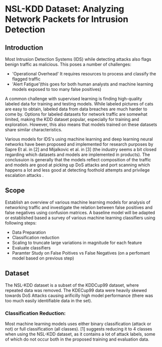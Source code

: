 # NSL-KDD Dataset: Analyzing Network Packets for Intrusion Detection

## Introduction
Most Intrusion Detection Systems (IDS) while detecting attacks also flags benign traffic as malicious. This poses a number of challenges:
- 'Operational Overhead' It requires resources to process and classify the flagged traffic 
- 'Alert Fatigue'(this goes for both human analysts and machine learning models exposed to too many false positives)

A common challenge with supervised learning is finding high-quality labeled data for training and testing models. While labeled pictures of cats are easy to obtain, labeled data from data breaches are much harder to come by. Options for labeled datasets for network traffic are somewhat limited, making the KDD dataset popular, especially for training and exploration. However, this also means that models trained on these datasets share similar characteristics.

Various models for IDS's using machine learning and deep learning neural networks have been proposed and implemented for research purposes by Sapre Et al. in [2] and Mijalkovic et al. in [3]  (the industry seems a bit closed regarding which datasets and models are implemented in products). The conclusuion is generally that the models reflect composition of the traffic and models are good at picking up DoS attacks and port scanning which happens a lot and less good at detecting foothold attempts and privilege escalation attacks .    

## Scope
Establish an overview of various machine learning models for analysis of networking traffic and investigate the relation between false positives and false negatives using confusion matrices. 
A baseline model will be adapted or established based a survey of various machine learning classifiers using following steps:
- Data Preparation
- Classification reduction
- Scaling to truncate large variations in magnitude for each feature
- Evaluate classifiers
- Paramter Study on False Poitives vs False Negatives (on a perfomant model based on previous step)
  
## Dataset
The NSL-KDD dataset is a subset of the KDDCup99 dataset, where repeated data was removed. The KDECup99 data were heavily skewed towards DoS Attacks causing arificilly high model performance (there was too much easily identifiable data in the set).

### Classification Reduction:  
Most machine learning models uses either binary classification (attack or not) or full classification (all classes). [1] suggests reducing it to 4 classes when using the NSL-KDD dataset, as it contains a lot of attack labels, some of which do not occur both in the proposed training and evaluation data.